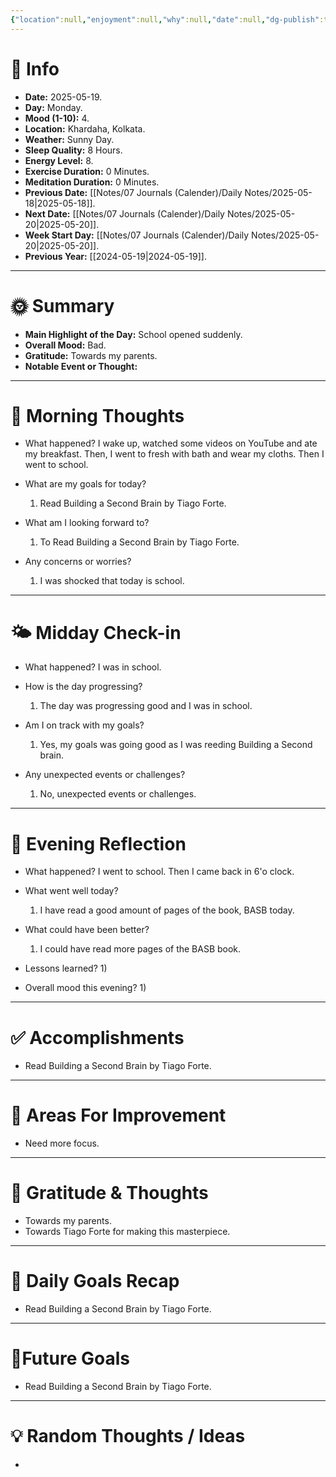 ```yaml
---
{"location":null,"enjoyment":null,"why":null,"date":null,"dg-publish":true,"dg-home":null,"tags":["dailyreviews"],"aliases":null,"meditation":null,"exercise":null,"sleep_quality":null,"mood":null,"energy_level":null,"weather":null,"permalink":"/notes/07-journals-calender/daily-notes/2025-07-15/","dgPassFrontmatter":true,"updated":"2025-10-12T13:15:29.514+05:30"}
---
```



# 📅 Info

- **Date:** 2025-05-19.
- **Day:** Monday.
- **Mood (1-10):** 4.
- **Location:** Khardaha, Kolkata.
- **Weather:** Sunny Day.
- **Sleep Quality:** 8 Hours.
- **Energy Level:** 8.
- **Exercise Duration:** 0 Minutes.
- **Meditation Duration:** 0 Minutes.
- **Previous Date:** [[Notes/07 Journals (Calender)/Daily Notes/2025-05-18\|2025-05-18]].
- **Next Date:** [[Notes/07 Journals (Calender)/Daily Notes/2025-05-20\|2025-05-20]].
- **Week Start Day:** [[Notes/07 Journals (Calender)/Daily Notes/2025-05-20\|2025-05-20]].
- **Previous Year:** [[2024-05-19\|2024-05-19]].

---

# 🌞 Summary

- **Main Highlight of the Day:** School opened suddenly.
- **Overall Mood:** Bad.
- **Gratitude:** Towards my parents.
- **Notable Event or Thought:** 

---

# 🧠 Morning Thoughts

- What happened? 
	I wake up, watched some videos on YouTube and ate my breakfast. Then, I went to fresh with bath and wear my cloths. Then I went to school.

- What are my goals for today?
	1) Read Building a Second Brain by Tiago Forte.

- What am I looking forward to?
	1) To Read Building a Second Brain by Tiago Forte.

- Any concerns or worries?
	1) I was shocked that today is school.

---

# 🌤️ Midday Check-in

- What happened? 
	I was in school.

- How is the day progressing?
	1) The day was progressing good and I was in school.

- Am I on track with my goals?
	1) Yes, my goals was going good as I was reeding Building a Second brain.

- Any unexpected events or challenges?
	1) No, unexpected events or challenges.

---

# 🌙 Evening Reflection

- What happened? 
	I went to school. Then I came back in 6'o clock. 

- What went well today?
	1) I have read a good amount of pages of the book, BASB today.

- What could have been better?
	1) I could have read more pages of the BASB book.

- Lessons learned?
	1) 

- Overall mood this evening?
	1) 

---

# ✅ Accomplishments

 - Read Building a Second Brain by Tiago Forte.

---

# 🔄 Areas For Improvement

 - Need more focus.

---

# 🙏 Gratitude & Thoughts

 - Towards my parents.
 - Towards Tiago Forte for making this masterpiece.

---

# 🎯 Daily Goals Recap

 - Read Building a Second Brain by Tiago Forte.

---

# 🌌Future Goals

- Read Building a Second Brain by Tiago Forte.

---

# 💡 Random Thoughts / Ideas

- 